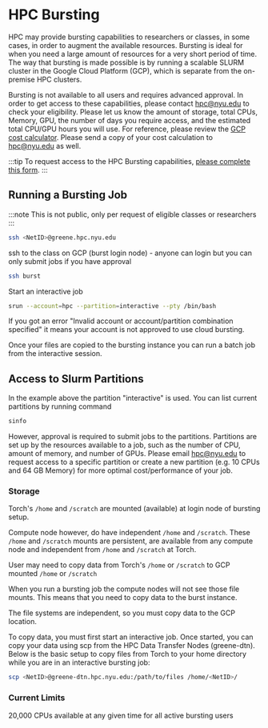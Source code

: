 # HPC Bursting

[gcp-cost-calculator]: https://cloudpricingcalculator.appspot.com/
[bursting-form]: https://sites.google.com/nyu.edu/nyu-hpc/hpc-systems/cloud-computing/hpc-bursting-to-cloud/hpc-bursting-request-form?authuser=0

HPC may provide bursting capabilities to researchers or classes, in some cases, in order to augment the available resources. Bursting is ideal for when you need a large amount of resources for a very short period of time. The way that bursting is made possible is by running a scalable SLURM cluster in the Google Cloud Platform (GCP), which is separate from the on-premise HPC clusters.

Bursting is not available to all users and requires advanced approval. In order to get access to these capabilities, please contact hpc@nyu.edu to check your eligibility. Please let us know the amount of storage, total CPUs, Memory, GPU, the number of days you require access, and the estimated total CPU/GPU hours you will use. For reference, please review the [GCP cost calculator][gcp-cost-calculator]. Please send a copy of your cost calculation to hpc@nyu.edu as well.

:::tip
To request access to the HPC Bursting capabilities, [please complete this form][bursting-form].
:::

## Running a Bursting Job
:::note
This is not public, only per request of eligible classes or researchers
:::
```sh
ssh <NetID>@greene.hpc.nyu.edu
```
ssh to the class on GCP (burst login node) - anyone can login but you can only submit jobs if you have approval
```sh
ssh burst 
```
Start an interactive job
```sh
srun --account=hpc --partition=interactive --pty /bin/bash
```
If you got an error "Invalid account or account/partition combination specified" it means your account is not approved to use cloud bursting.

Once your files are copied to the bursting instance you can run a batch job from the interactive session.

## Access to Slurm Partitions
In the example above the partition "interactive" is used. You can list current partitions by running command
```sh
sinfo
```

However, approval is required to submit jobs to the partitions. Partitions are set up by the resources available to a job, such as the number of CPU, amount of memory, and number of GPUs. Please email hpc@nyu.edu to request access to a specific partition or create a new partition (e.g. 10 CPUs and 64 GB Memory) for more optimal cost/performance of your job.

### Storage

Torch's `/home` and `/scratch` are mounted (available) at login node of bursting setup.

Compute node however, do have independent `/home` and `/scratch`.  These `/home` and `/scratch` mounts are persistent, are available from any compute node and independent from `/home` and `/scratch` at Torch.

User may need to copy data from Torch's `/home` or `/scratch` to GCP mounted `/home` or `/scratch`

When you run a bursting job the compute nodes will not see those file mounts. This means that you need to copy data to the burst instance.

The file systems are independent, so you must copy data to the GCP location.

To copy data, you must first start an interactive job. Once started, you can copy your data using scp from the HPC Data Transfer Nodes (greene-dtn). Below is the basic setup to copy files from Torch to your home directory while you are in an interactive bursting job:
```sh
scp <NetID>@greene-dtn.hpc.nyu.edu:/path/to/files /home/<NetID>/
```


### Current Limits

20,000 CPUs available at any given time for all active bursting users
